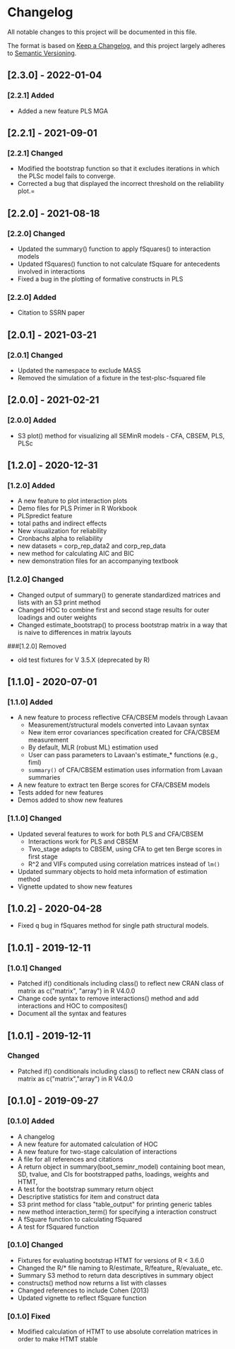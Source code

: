 # Changelog

All notable changes to this project will be documented in this file.

The format is based on [Keep a Changelog](https://keepachangelog.com/en/1.0.0/),
and this project largely adheres to [Semantic Versioning](https://semver.org/spec/v2.0.0.html).

## [2.3.0] - 2022-01-04

### [2.2.1] Added

- Added a new feature PLS MGA

## [2.2.1] - 2021-09-01

### [2.2.1] Changed

- Modified the bootstrap function so that it excludes iterations in which the PLSc model fails to converge.
- Corrected a bug that displayed the incorrect threshold on the reliability plot.=

## [2.2.0] - 2021-08-18

### [2.2.0] Changed

- Updated the summary() function to apply fSquares() to interaction models
- Updated fSquares() function to not calculate fSquare for antecedents involved in interactions
- Fixed a bug in the plotting of formative constructs in PLS

### [2.2.0] Added

- Citation to SSRN paper

## [2.0.1] - 2021-03-21

### [2.0.1] Changed

- Updated the namespace to exclude MASS
- Removed the simulation of a fixture in the test-plsc-fsquared file

## [2.0.0] - 2021-02-21

### [2.0.0] Added

- S3 plot() method for visualizing all SEMinR models - CFA, CBSEM, PLS, PLSc

## [1.2.0] - 2020-12-31

### [1.2.0] Added

- A new feature to plot interaction plots
- Demo files for PLS Primer in R Workbook
- PLSpredict feature
- total paths and indirect effects
- New visualization for reliability
- Cronbachs alpha to reliability
- new datasets = corp_rep_data2 and corp_rep_data
- new method for calculating AIC and BIC
- new demonstration files for an accompanying textbook

### [1.2.0] Changed

- Changed output of summary() to generate standardized matrices and lists with an S3 print method
- Changed HOC to combine first and second stage results for outer loadings and outer weights
- Changed estimate_bootstrap() to process bootstrap matrix in a way that is naive to differences in matrix layouts

###[1.2.0] Removed
- old test fixtures for V 3.5.X (deprecated by R)

## [1.1.0] - 2020-07-01

### [1.1.0] Added

- A new feature to process reflective CFA/CBSEM models through Lavaan
  - Measurement/structural models converted into Lavaan syntax
  - New item error covariances specification created for CFA/CBSEM measurement
  - By default, MLR (robust ML) estimation used
  - User can pass parameters to Lavaan's estimate_* functions (e.g., fiml)
  - `summary()` of CFA/CBSEM estimation uses information from Lavaan summaries
- A new feature to extract ten Berge scores for CFA/CBSEM models
- Tests added for new features
- Demos added to show new features

### [1.1.0] Changed

- Updated several features to work for both PLS and CFA/CBSEM
  - Interactions work for PLS and CBSEM
  - Two_stage adapts to CBSEM, using CFA to get ten Berge scores in first stage
  - R^2 and VIFs computed using correlation matrices instead of `lm()`
- Updated summary objects to hold meta information of estimation method
- Vignette updated to show new features

## [1.0.2] - 2020-04-28

- Fixed q bug in fSquares method for single path structural models.

## [1.0.1] - 2019-12-11

### [1.0.1] Changed

- Patched if() conditionals including class() to reflect new CRAN class of matrix as c("matrix", "array") in R V4.0.0
- Change code syntax to remove interactions() method and add interactions and HOC to composites()
- Document all the syntax and features

## [1.0.1] - 2019-12-11
### Changed
- Patched if() conditionals including class() to reflect new CRAN class of matrix as c("matrix","array") in R V4.0.0

## [0.1.0] - 2019-09-27

### [0.1.0] Added

- A changelog
- A new feature for automated calculation of HOC
- A new feature for two-stage calculation of interactions
- A file for all references and citations
- A return object in summary(boot_seminr_model) containing boot mean, SD, tvalue, and CIs for bootstrapped paths, loadings, weights and HTMT, 
- A test for the bootstrap summary return object
- Descriptive statistics for item and construct data
- S3 print method for class "table_output" for printing generic tables
- new method interaction_term() for specifying a interaction construct
- A fSquare function to calculating fSquared
- A test for fSquared function

### [0.1.0] Changed

- Fixtures for evaluating bootstrap HTMT for versions of R < 3.6.0
- Changed the R/* file naming to R/estimate_ R/feature_ R/evaluate_ etc.
- Summary S3 method to return data descriptives in summary object
- constructs() method now returns a list with classes
- Changed references to include Cohen (2013)
- Updated vignette to reflect fSquare function

### [0.1.0] Fixed

- Modified calculation of HTMT to use absolute correlation matrices in order to make HTMT stable

